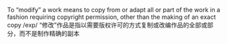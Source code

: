 To “modify” a work means to copy from or adapt all or part of the work in a fashion requiring copyright permission, other than the making of an exact copy/exp/“修改”作品是指以需要版权许可的方式复制或改编作品的全部或部分，而不是制作精确的副本